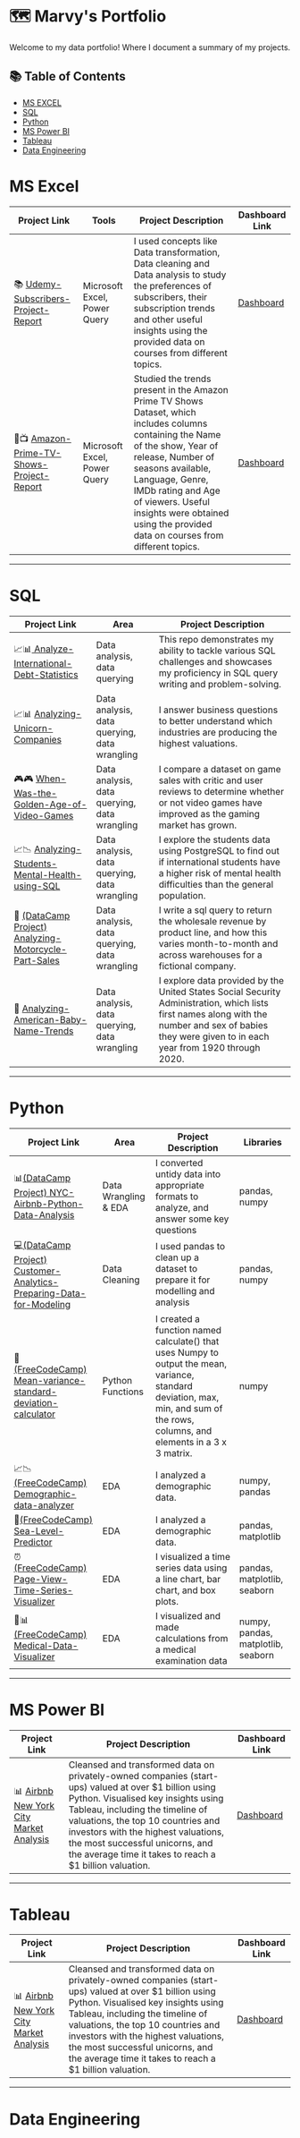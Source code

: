 # 🗺 Marvy's Portfolio

Welcome to my data portfolio! Where I document a summary of my projects. 

## 📚 Table of Contents
- [MS EXCEL](#MS-Excel)
- [SQL](#sql)
- [Python](#python)
- [MS Power BI](#MS-Power-BI)
- [Tableau](#tableau)
- [Data Engineering](#data-engineering)


# MS Excel

| Project Link | Tools | Project Description |  Dashboard Link |
|---|---|---|---|
| 📚 [Udemy-Subscribers-Project-Report](https://github.com/Marvykeys/Udemy-Subscribers-Project-Report) | Microsoft Excel, Power Query |I used concepts like Data transformation, Data cleaning and Data analysis to study the preferences of subscribers, their subscription trends and other useful insights using the provided data on courses from different topics.| [Dashboard](https://github.com/Marvykeys/Udemy-Subscribers-Project-Report/blob/main/UDEMY%20SUBSCRIPTION%20TRENDS%20DASHBOARD.pdf) 
| 🎥📺 [Amazon-Prime-TV-Shows-Project-Report](https://github.com/Marvykeys/Amazon-Prime-TV-Shows-Project-Report) | Microsoft Excel, Power Query | Studied the trends present in the Amazon Prime TV Shows Dataset, which includes columns containing the Name of the show, Year of release, Number of seasons available, Language, Genre, IMDb rating and Age of viewers. Useful insights were obtained using the provided data on courses from different topics.| [Dashboard](https://github.com/Marvykeys/Amazon-Prime-TV-Shows-Project-Report/blob/main/AMAZON%20PRIME%20VIDEOS%20DASHBOARD.pdf) 

***

# SQL

| Project Link | Area | Project Description | 
|---|---|---|
| 📈📊[ Analyze-International-Debt-Statistics ](https://github.com/Marvykeys/Analyze-International-Debt-Statistics) | Data analysis, data querying | This repo demonstrates my ability to tackle various SQL challenges and showcases my proficiency in SQL query writing and problem-solving. | 
| 📈📊 [ Analyzing-Unicorn-Companies ](https://github.com/Marvykeys/Analyzing-Unicorn-Companies) | Data analysis, data querying, data wrangling | I answer business questions to better understand which industries are producing the highest valuations. |  
| 🎮🎮 [ When-Was-the-Golden-Age-of-Video-Games ](https://github.com/Marvykeys/When-Was-the-Golden-Age-of-Video-Games) | Data analysis, data querying, data wrangling | I compare a dataset on game sales with critic and user reviews to determine whether or not video games have improved as the gaming market has grown. |
| 📈📉 [ Analyzing-Students-Mental-Health-using-SQL ](https://github.com/Marvykeys/Analyzing-Students-Mental-Health-using-SQL) | Data analysis, data querying, data wrangling | I explore the students data using PostgreSQL to find out if international students have a higher risk of mental health difficulties than the general population. |
| 🚵 [ (DataCamp Project) Analyzing-Motorcycle-Part-Sales ](https://github.com/Marvykeys/Analyzing-Motorcycle-Part-Sales/tree/main) | Data analysis, data querying, data wrangling | I write a sql query to return the wholesale revenue by product line, and how this varies month-to-month and across warehouses for a fictional company. |
| 👶 [ Analyzing-American-Baby-Name-Trends ](https://github.com/Marvykeys/Analyzing-American-Baby-Name-Trends) | Data analysis, data querying, data wrangling | I explore data provided by the United States Social Security Administration, which lists first names along with the number and sex of babies they were given to in each year from 1920 through 2020. |

***

# Python

| Project Link | Area | Project Description | Libraries |    
|---|---|---|---|
| 📊[(DataCamp Project) NYC-Airbnb-Python-Data-Analysis ](https://github.com/Marvykeys/NYC-Airbnb-Python-Data-Analysis) |   Data Wrangling & EDA | I converted untidy data into appropriate formats to analyze, and answer some key questions | pandas, numpy|    
| 💻[(DataCamp Project) Customer-Analytics-Preparing-Data-for-Modeling ](https://github.com/Marvykeys/Customer-Analytics-Preparing-Data-for-Modeling) |   Data Cleaning | I used pandas to clean up a dataset to prepare it for modelling and analysis | pandas, numpy|
| 📠[ (FreeCodeCamp) Mean-variance-standard-deviation-calculator ](https://github.com/Marvykeys/Mean-variance-standard-deviation-calculator) |   Python Functions | I created a function named calculate() that uses Numpy to output the mean, variance, standard deviation, max, min, and sum of the rows, columns, and elements in a 3 x 3 matrix. | numpy |
| 📈📉[(FreeCodeCamp) Demographic-data-analyzer ](https://github.com/Marvykeys/Demographic-data-analyzer) | EDA | I analyzed a demographic data. | numpy, pandas |
| 🌊[(FreeCodeCamp) Sea-Level-Predictor  ](https://github.com/Marvykeys/Sea-Level-Predictor) | EDA | I analyzed a demographic data. | pandas, matplotlib |
| ⏰[(FreeCodeCamp) Page-View-Time-Series-Visualizer ](https://github.com/Marvykeys/Page-View-Time-Series-Visualizer) | EDA | I visualized a time series data using a line chart, bar chart, and box plots. | pandas, matplotlib, seaborn |
| 💉📊[(FreeCodeCamp) Medical-Data-Visualizer ](https://github.com/Marvykeys/Medical-Data-Visualizer) | EDA | I visualized and made calculations from a medical examination data | numpy, pandas, matplotlib, seaborn |

***

# MS Power BI

| Project Link | Project Description | Dashboard Link |
|---|---|---|
| 📊 [Airbnb New York City Market Analysis]() | Cleansed and transformed data on privately-owned companies (start-ups) valued at over $1 billion using Python. Visualised key insights using Tableau, including the timeline of valuations, the top 10 countries and investors with the highest valuations, the most successful unicorns, and the average time it takes to reach a $1 billion valuation. | [Dashboard](https://app.powerbi.com/view?r=eyJrIjoiOWIyYzc0OWQtZTE1OC00MGNkLTg4ZmMtYmU3YzhiOWY0YWRlIiwidCI6IjE5NmUyMGNhLWY4NDgtNGRiYy1iODEyLTAxMjVjZGE4NjQ5NCJ9) |


***
# Tableau

| Project Link | Project Description | Dashboard Link |
|---|---|---|
| 📊 [Airbnb New York City Market Analysis]() | Cleansed and transformed data on privately-owned companies (start-ups) valued at over $1 billion using Python. Visualised key insights using Tableau, including the timeline of valuations, the top 10 countries and investors with the highest valuations, the most successful unicorns, and the average time it takes to reach a $1 billion valuation. | [Dashboard](https://app.powerbi.com/view?r=eyJrIjoiOWIyYzc0OWQtZTE1OC00MGNkLTg4ZmMtYmU3YzhiOWY0YWRlIiwidCI6IjE5NmUyMGNhLWY4NDgtNGRiYy1iODEyLTAxMjVjZGE4NjQ5NCJ9) |

***
# Data Engineering
